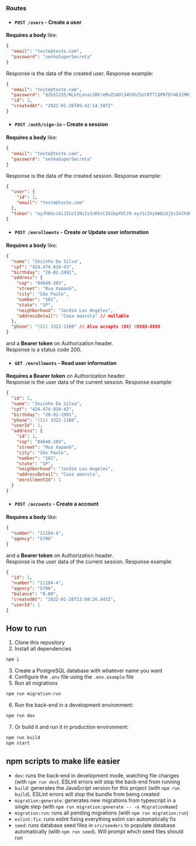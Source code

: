 ### **Routes**

- #### `POST /users` - Create a user
**Requires a body** like: 
```json
{
  "email": "teste@teste.com",
  "password": "senhaSuperSecreta"
}
```
Response is the data of the created user. Response example:
```json
{
  "email": "teste@teste.com",
  "password": "$2b$12$5/NLktLnnai3BV/eMuZzAOl34hSh2VzCRTTlQPNfD7463lMH1P702",
  "id": 1,
  "createdAt": "2022-01-26T09:42:14.507Z"
}
```

- #### `POST /auth/sign-in` - Create a session
**Requires a body** like: 
```json
{
  "email": "teste@teste.com",
  "password": "senhaSuperSecreta"
}
```
Response is the data of the created session. Response example:
```json
{
  "user": {
    "id": 1,
    "email": "teste@teste.com"
  },
  "token": "eyJhbGciOiJIUzI1NiIsInR5cCI6IkpXVCJ9.eyJ1c2VySWQiOjEsImlhdCI6MTY0MzE5MDU2MX0.Zi2cU6NlaKML1xvCkZAfgUJKxXYGnWG4o7R1vVow4bk"
}
```

- #### `POST /enrollments` - Create or Update user information
**Requires a body** like: 
```json
{
  "name": "Zezinho Da Silva",
  "cpf": "424.474.010-43",
  "birthday": "20-02-1991",
  "address": {
    "cep": "04648-285",
    "street": "Rua Xapanã",
    "city": "São Paulo",
    "number": "101",
    "state": "SP",
    "neighborhood": "Jardim Los Angeles",
    "addressDetail": "Casa amarela" // nullable
  },
  "phone": "(11) 3322-1100" // Also accepts (XX) 9XXXX-XXXX
}
```
and a **Bearer token** on Authorization header. <br>
Response is a status code 200.

- #### `GET /enrollments` - Read user information
**Requires a Bearer token** on Authorization header. <br>
Response is the user data of the current session. Response example:
```json
{
  "id": 1,
  "name": "Zezinho Da Silva",
  "cpf": "424.474.010-43",
  "birthday": "20-02-1991",
  "phone": "(11) 3322-1100",
  "userId": 1,
  "address": {
    "id": 1,
    "cep": "04648-285",
    "street": "Rua Xapanã",
    "city": "São Paulo",
    "number": "101",
    "state": "SP",
    "neighborhood": "Jardim Los Angeles",
    "addressDetail": "Casa amarela",
    "enrollmentId": 1
  }
}
```

- #### `POST /accounts` - Create a account
**Requires a body** like: 
```json
{
  "number": "21184-4",
  "agency": "5706"
}
```
and a **Bearer token** on Authorization header. <br>
Response is the user data of the current session. Response example:
```json
{
  "id": 1,
  "number": "21184-4",
  "agency": "5706",
  "balance": "0.00",
  "createdAt": "2022-01-26T13:08:26.443Z",
  "userId": 1
}
```


## How to run
1. Clone this repository
2. Install all dependencies
```bash
npm i
```
3. Create a PostgreSQL database with whatever name you want
4. Configure the `.env` file using the `.env.example` file
5. Run all migrations
```bash
npm run migration:run
```
6. Run the back-end in a development environment:
```bash
npm run dev
```
7. Or build it and run it in production environment:
```bash
npm run build
npm start
```

## npm scripts to make life easier
- `dev`: runs the back-end in development mode, watching file changes (with `npm run dev`). ESLint errors will stop the back-end from running
- `build`: generates the JavaScript version for this project (with `npm run build`). ESLint errors will stop the bundle from being created
- `migration:generate`: generates new migrations from typescript in a single step (with `npm run migration:generate -- -n MigrationName`)
- `migration:run`: runs all pending migrations (with `npm run migration:run`)
- `eslint:fix`: runs eslint fixing everything eslint can automatically fix
- `seed`: runs database seed files in `src/seeders` to populate database automatically (with `npm run seed`). Will prompt which seed files should run
